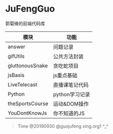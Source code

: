# JuFengGuo
郭菊锋的前端代码库

模块 | 功能 | 
-- | -- |
answer | 问题记录
gifUtils | 公共方法封装
gluttonousSnake | 贪吃蛇项目
jsBasis | js重点基础
LiveTelecast | 直播课笔记代码
Python | python学习记录
theSportsCourse | 运动&DOM操作
YouDontKnowJs | 你不知道的JS

> Time @20190930 @guojufeng xing.org1 \^_^